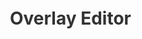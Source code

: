 <style>
:root {
    --content-max-width: none;
    width: auto;
}

.demo-title {
    color: #333;
    text-align: center;
}

.sheet-container {
    min-width: 1000px;
    min-height: 1200px;
    max-width: 1600px;
    margin-left: 60px;
    margin-right: 60px;
    margin-top: 60px;
}

#iced {
    max-width: 2000px; 
}

#unsupported-warning {
    display: none;
    text-align: center;
    font-size: 1.2em;
    color: red;
    padding: 20px;
    margin-top: 200px;
    margin-left: 120px;
    margin-right: 120px;
    background-color: #f9eaea;
    border: 1px solid #d4a5a5;
    border-radius: 5px;
}

#unsupported-warning img {
    width: 150px;
    height: auto;
    margin-top: 10px;
}
</style>

<div class="sheet-container">
    <h1 class="demo-title">Overlay Editor</h1>
    <div id="unsupported-warning">
        <p>Your browser does not support WebGPU.</p>
        <p>Please use a WebGPU-supported browser, such as the latest version of Chrome.</p>
        <img src="./webgpu.svg" alt="WebGPU not supported">
    </div>
    <canvas id="iced" width="1750" height="1750"></canvas>
</div>

<script type="text/javascript">
(async () => {
  // Feature detection for WebGPU
  if (!navigator.gpu) {
    document.getElementById('iced').style.display = 'none';
    document.getElementById('unsupported-warning').style.display = 'block';
    return;
  }

  // In different environments, the path is different
  const paths = [
    '../js/overlay_editor/web_app.js',
    './js/overlay_editor/web_app.js',
    '/js/overlay_editor/web_app.js'
  ];

  async function fileExists(path) {
    try {
      const response = await fetch(path, { method: 'HEAD' });
      return response.ok;
    } catch (e) {
      return false;
    }
  }

  for (const path of paths) {
    if (await fileExists(path)) {
      const script = document.createElement('script');
      script.type = 'module';
      script.src = path;
      script.defer = true;
      document.head.appendChild(script);
      break;
    }
  }

})();
</script>
